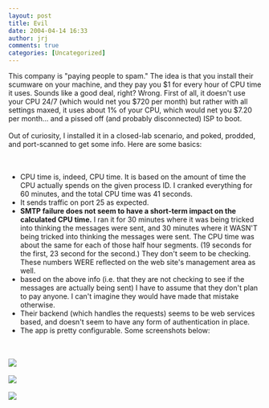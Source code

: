 ```yaml
---
layout: post
title: Evil
date: 2004-04-14 16:33
author: jrj
comments: true
categories: [Uncategorized]
---
```

This company is "paying people to spam." The idea is that you install their scumware on your machine, and they pay you $1 for every hour of CPU time it uses. Sounds like a good deal, right? Wrong. First of all, it doesn't use your CPU 24/7 (which would net you $720 per month) but rather with all settings maxed, it uses about 1% of your CPU, which would net you $7.20 per month... and a pissed off (and probably disconnected) ISP to boot.
<br />
<br />Out of curiosity, I installed it in a closed-lab scenario, and poked, prodded, and port-scanned to get some info. Here are some basics:
<br />
<br /><ul>
<br /><li>CPU time is, indeed, CPU time. It is based on the amount of time the CPU actually spends on the given process ID. I cranked everything for 60 minutes, and the total CPU time was 41 seconds.
<br /></li><li>It sends traffic on port 25 as expected.
<br /></li><li>**SMTP failure does not seem to have a short-term impact on the calculated CPU time.** I ran it for 30 minutes where it was being tricked into thinking the messages were sent, and 30 minutes where it WASN'T being tricked into thinking the messages were sent. The CPU time was about the same for each of those half hour segments. (19 seconds for the first, 23 second for the second.) They don't seem to be checking. These numbers WERE reflected on the web site's management area as well.
<br /></li><li>based on the above info (i.e. that they are not checking to see if the messages are actually being sent) I have to assume that they don't plan to pay anyone. I can't imagine they would have made that mistake otherwise.
<br /></li><li>Their backend (which handles the requests) seems to be web services based, and doesn't seem to have any form of authentication in place.
<br /></li><li>The app is  pretty configurable. Some screenshots below:
<br /></li></ul>
<br />
<br /><img src="http://www.jrj.org/mda1.gif" />
<br />
<br /><img src="http://www.jrj.org/mda2.gif" />
<br />
<br /><img src="http://www.jrj.org/mda3.gif" />
